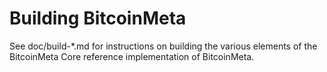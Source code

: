 Building BitcoinMeta
================

See doc/build-*.md for instructions on building the various
elements of the BitcoinMeta Core reference implementation of BitcoinMeta.

